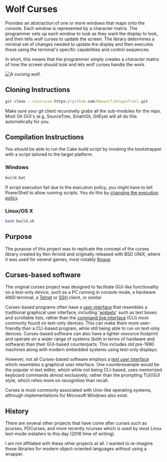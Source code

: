# Wolf Curses

Provides an abstraction of one or more windows that maps onto the console. Each window is represented by a character matrix. The programmer sets up each window to look as they want the display to look, and then tells wolf curses to update the screen. The library determines a minimal set of changes needed to update the display and then executes these using the terminal's specific capabilities and control sequences.

In short, this means that the programmer simply creates a character matrix of how the screen should look and lets wolf curses handle the work.

![A cursing wolf.](https://raw.githubusercontent.com/Maxwolf/WolfCurses/master/media/logo.jpg)

## Cloning Instructions ##

```cmd
git clone --recursive https://github.com/Maxwolf/OregonTrail.git
```

Make sure your git client recursively grabs all the sub-modules for the repo. Most Git GUI's (e.g, SourceTree, SmartGit, GitEye) will all do this automatically for you.

## Compilation Instructions ##

You *should* be able to run the Cake build script by invoking the bootstrapper with a script tailored to the target platform.

### Windows ###

```cmd
build.bat
```

If script execution fail due to the execution policy, you might have to tell PowerShell to allow running scripts. You do this by [changing the execution policy](https://technet.microsoft.com/en-us/library/ee176961.aspx).

### Linux/OS X ###

```bash
bash build.sh
```

## Purpose ##

The purpose of this project was to replicate the concept of the curses library created by Ken Arnold and originally released with BSD UNIX, where it was used for several games, most notably [Rogue](https://en.wikipedia.org/wiki/Rogue_(video_game) "Rogue (video game)").

## Curses-based software ##

The original curses project was designed to facilitate GUI-like functionality on a text-only device, such as a PC running in console mode, a hardware ANSI terminal, a [Telnet](https://en.wikipedia.org/wiki/Telnet "Telnet") or [SSH](https://en.wikipedia.org/wiki/Secure_Shell "Secure Shell") client, or similar.

Curses-based programs often have a [user interface](https://en.wikipedia.org/wiki/User_interface "User interface") that resembles a traditional graphical user interface, including '[widgets](https://en.wikipedia.org/wiki/Widget_(computing) "Widget (GUI)")' such as text boxes and scrollable lists, rather than the [command line interface](https://en.wikipedia.org/wiki/Command-line_interface "Command-line interface") (CLI) most commonly found on text-only devices. This can make them more user-friendly than a CLI-based program, while still being able to run on text-only devices. Curses-based software can also have a lighter resource footprint and operate on a wider range of systems (both in terms of hardware and software) than their GUI-based counterparts. This includes old pre-1990 machines along with modern embedded systems using text-only displays.

However, not all Curses-based software employs a [text user interface](https://en.wikipedia.org/wiki/Text-based_user_interface "Text-based user interface") which resembles a graphical user interface. One counterexample would be the popular vi text editor, which while not being CLI-based, uses memorized keyboard commands almost exclusively, rather than the prompting TUI/GUI style, which relies more on recognition than recall.

Curses is most commonly associated with Unix-like operating systems, although implementations for Microsoft Windows also exist.

## History ##

There are several other projects that have come after curses such as pcurses, PDCurses, and more recently ncurses which is used by most Linux text-mode installers to this day (2016 time of writing).

I am not affiliated with these other projects at all. I wanted to re-imagine these libraries for modern object-oriented languages without using a wrapper.
